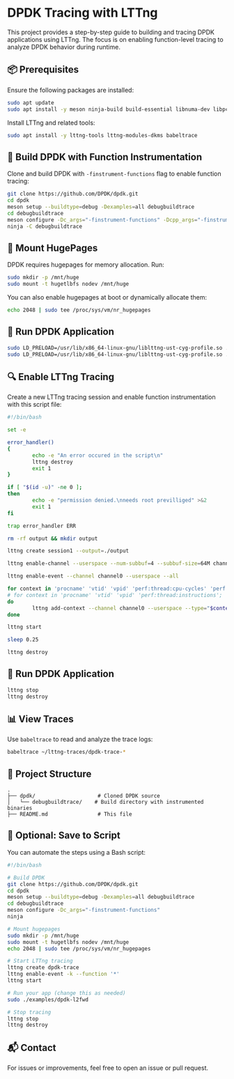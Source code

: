 # DPDK Tracing with LTTng

This project provides a step-by-step guide to building and tracing DPDK applications using LTTng. The focus is on enabling function-level tracing to analyze DPDK behavior during runtime.

## 📦 Prerequisites

Ensure the following packages are installed:

```bash
sudo apt update
sudo apt install -y meson ninja-build build-essential libnuma-dev libpcap-dev libelf-dev libjansson-dev libtool libtool-bin pkg-config
```

Install LTTng and related tools:

```bash
sudo apt install -y lttng-tools lttng-modules-dkms babeltrace
```

## 🔧 Build DPDK with Function Instrumentation

Clone and build DPDK with `-finstrument-functions` flag to enable function tracing:

```bash
git clone https://github.com/DPDK/dpdk.git
cd dpdk
meson setup --buildtype=debug -Dexamples=all debugbuildtrace
cd debugbuildtrace
meson configure -Dc_args="-finstrument-functions" -Dcpp_args="-finstrument-functions"
ninja -C debugbuildtrace
```

## 🧠 Mount HugePages

DPDK requires hugepages for memory allocation. Run:

```bash
sudo mkdir -p /mnt/huge
sudo mount -t hugetlbfs nodev /mnt/huge
```

You can also enable hugepages at boot or dynamically allocate them:

```bash
echo 2048 | sudo tee /proc/sys/vm/nr_hugepages
```

## 🚀 Run DPDK Application
```bash
sudo LD_PRELOAD=/usr/lib/x86_64-linux-gnu/liblttng-ust-cyg-profile.so ./dpdk-testpmd -l 0-1 --proc-type=primary --file-prefix=pmd1 --vdev=net_memif,role=server -- -i
sudo LD_PRELOAD=/usr/lib/x86_64-linux-gnu/liblttng-ust-cyg-profile.so ./dpdk-testpmd -l 2-3 --proc-type=primary --file-prefix=pmd2 --vdev=net_memif -- -i
```

## 🔍 Enable LTTng Tracing

Create a new LTTng tracing session and enable function instrumentation with this script file:

```bash
#!/bin/bash

set -e

error_handler()
{
        echo -e "An error occured in the script\n"
        lttng destroy
        exit 1
}

if [ "$(id -u)" -ne 0 ];
then
        echo -e "permission denied.\nneeds root previlliged" >&2
        exit 1
fi

trap error_handler ERR

rm -rf output && mkdir output

lttng create session1 --output=./output

lttng enable-channel --userspace --num-subbuf=4 --subbuf-size=64M channel0

lttng enable-event --channel channel0 --userspace --all

for context in 'procname' 'vtid' 'vpid' 'perf:thread:cpu-cycles' 'perf:thread:instructions' 'perf:thread:cache-misses'; 
# for context in 'procname' 'vtid' 'vpid' 'perf:thread:instructions'; 
do
        lttng add-context --channel channel0 --userspace --type="$context"
done

lttng start

sleep 0.25

lttng destroy

```

## 🚀 Run DPDK Application
```bash
lttng stop
lttng destroy
```

## 📊 View Traces

Use `babeltrace` to read and analyze the trace logs:

```bash
babeltrace ~/lttng-traces/dpdk-trace-*
```

## 📂 Project Structure

```
.
├── dpdk/                    # Cloned DPDK source
│   └── debugbuildtrace/    # Build directory with instrumented binaries
├── README.md                # This file
```

## 🧪 Optional: Save to Script

You can automate the steps using a Bash script:

```bash
#!/bin/bash

# Build DPDK
git clone https://github.com/DPDK/dpdk.git
cd dpdk
meson setup --buildtype=debug -Dexamples=all debugbuildtrace
cd debugbuildtrace
meson configure -Dc_args="-finstrument-functions"
ninja

# Mount hugepages
sudo mkdir -p /mnt/huge
sudo mount -t hugetlbfs nodev /mnt/huge
echo 2048 | sudo tee /proc/sys/vm/nr_hugepages

# Start LTTng tracing
lttng create dpdk-trace
lttng enable-event -k --function '*'
lttng start

# Run your app (change this as needed)
sudo ./examples/dpdk-l2fwd

# Stop tracing
lttng stop
lttng destroy
```

## 📬 Contact

For issues or improvements, feel free to open an issue or pull request.


